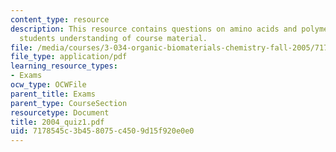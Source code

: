 ```yaml
---
content_type: resource
description: This resource contains questions on amino acids and polymers to test
  students understanding of course material.
file: /media/courses/3-034-organic-biomaterials-chemistry-fall-2005/7178545c3b458075c4509d15f920e0e0_2004_quiz1.pdf
file_type: application/pdf
learning_resource_types:
- Exams
ocw_type: OCWFile
parent_title: Exams
parent_type: CourseSection
resourcetype: Document
title: 2004_quiz1.pdf
uid: 7178545c-3b45-8075-c450-9d15f920e0e0
---
```

